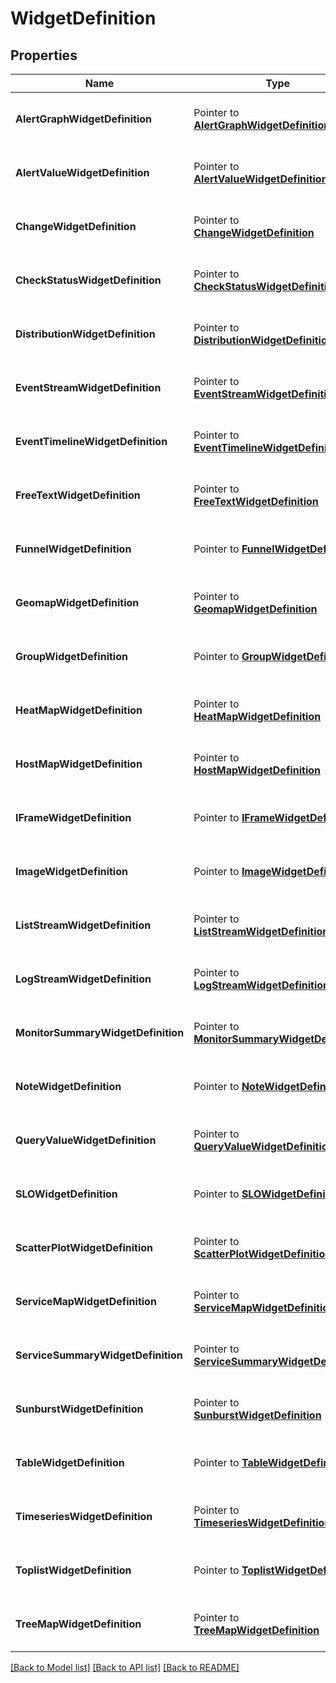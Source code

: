 # WidgetDefinition

## Properties

Name | Type | Description | Notes
---- | ---- | ----------- | ------
**AlertGraphWidgetDefinition** | Pointer to [**AlertGraphWidgetDefinition**](AlertGraphWidgetDefinition.md) | A pointer to the appropriate element. |
**AlertValueWidgetDefinition** | Pointer to [**AlertValueWidgetDefinition**](AlertValueWidgetDefinition.md) | A pointer to the appropriate element. |
**ChangeWidgetDefinition** | Pointer to [**ChangeWidgetDefinition**](ChangeWidgetDefinition.md) | A pointer to the appropriate element. |
**CheckStatusWidgetDefinition** | Pointer to [**CheckStatusWidgetDefinition**](CheckStatusWidgetDefinition.md) | A pointer to the appropriate element. |
**DistributionWidgetDefinition** | Pointer to [**DistributionWidgetDefinition**](DistributionWidgetDefinition.md) | A pointer to the appropriate element. |
**EventStreamWidgetDefinition** | Pointer to [**EventStreamWidgetDefinition**](EventStreamWidgetDefinition.md) | A pointer to the appropriate element. |
**EventTimelineWidgetDefinition** | Pointer to [**EventTimelineWidgetDefinition**](EventTimelineWidgetDefinition.md) | A pointer to the appropriate element. |
**FreeTextWidgetDefinition** | Pointer to [**FreeTextWidgetDefinition**](FreeTextWidgetDefinition.md) | A pointer to the appropriate element. |
**FunnelWidgetDefinition** | Pointer to [**FunnelWidgetDefinition**](FunnelWidgetDefinition.md) | A pointer to the appropriate element. |
**GeomapWidgetDefinition** | Pointer to [**GeomapWidgetDefinition**](GeomapWidgetDefinition.md) | A pointer to the appropriate element. |
**GroupWidgetDefinition** | Pointer to [**GroupWidgetDefinition**](GroupWidgetDefinition.md) | A pointer to the appropriate element. |
**HeatMapWidgetDefinition** | Pointer to [**HeatMapWidgetDefinition**](HeatMapWidgetDefinition.md) | A pointer to the appropriate element. |
**HostMapWidgetDefinition** | Pointer to [**HostMapWidgetDefinition**](HostMapWidgetDefinition.md) | A pointer to the appropriate element. |
**IFrameWidgetDefinition** | Pointer to [**IFrameWidgetDefinition**](IFrameWidgetDefinition.md) | A pointer to the appropriate element. |
**ImageWidgetDefinition** | Pointer to [**ImageWidgetDefinition**](ImageWidgetDefinition.md) | A pointer to the appropriate element. |
**ListStreamWidgetDefinition** | Pointer to [**ListStreamWidgetDefinition**](ListStreamWidgetDefinition.md) | A pointer to the appropriate element. |
**LogStreamWidgetDefinition** | Pointer to [**LogStreamWidgetDefinition**](LogStreamWidgetDefinition.md) | A pointer to the appropriate element. |
**MonitorSummaryWidgetDefinition** | Pointer to [**MonitorSummaryWidgetDefinition**](MonitorSummaryWidgetDefinition.md) | A pointer to the appropriate element. |
**NoteWidgetDefinition** | Pointer to [**NoteWidgetDefinition**](NoteWidgetDefinition.md) | A pointer to the appropriate element. |
**QueryValueWidgetDefinition** | Pointer to [**QueryValueWidgetDefinition**](QueryValueWidgetDefinition.md) | A pointer to the appropriate element. |
**SLOWidgetDefinition** | Pointer to [**SLOWidgetDefinition**](SLOWidgetDefinition.md) | A pointer to the appropriate element. |
**ScatterPlotWidgetDefinition** | Pointer to [**ScatterPlotWidgetDefinition**](ScatterPlotWidgetDefinition.md) | A pointer to the appropriate element. |
**ServiceMapWidgetDefinition** | Pointer to [**ServiceMapWidgetDefinition**](ServiceMapWidgetDefinition.md) | A pointer to the appropriate element. |
**ServiceSummaryWidgetDefinition** | Pointer to [**ServiceSummaryWidgetDefinition**](ServiceSummaryWidgetDefinition.md) | A pointer to the appropriate element. |
**SunburstWidgetDefinition** | Pointer to [**SunburstWidgetDefinition**](SunburstWidgetDefinition.md) | A pointer to the appropriate element. |
**TableWidgetDefinition** | Pointer to [**TableWidgetDefinition**](TableWidgetDefinition.md) | A pointer to the appropriate element. |
**TimeseriesWidgetDefinition** | Pointer to [**TimeseriesWidgetDefinition**](TimeseriesWidgetDefinition.md) | A pointer to the appropriate element. |
**ToplistWidgetDefinition** | Pointer to [**ToplistWidgetDefinition**](ToplistWidgetDefinition.md) | A pointer to the appropriate element. |
**TreeMapWidgetDefinition** | Pointer to [**TreeMapWidgetDefinition**](TreeMapWidgetDefinition.md) | A pointer to the appropriate element. |


[[Back to Model list]](../README.md#documentation-for-models) [[Back to API list]](../README.md#documentation-for-api-endpoints) [[Back to README]](../README.md)


